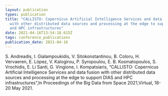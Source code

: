```yaml
---
layout: publication
types: publication
title: "CALLISTO: Copernicus Artificial Intelligence Services and data fusion
  with other distributed data sources and processing at the edge to support DIAS
  and HPC infrastructures"
date: 2021-04-16T13:54:18.615Z
tags: conference_publications
publication_date: 2021-04-16
---
```

<!--StartFragment-->

S. Andreadis, I. Gialampoukidis, V. Sitokonstantinou, B. Coloru, H. Vervaeren, E. López, V. Kalogirou, P. Syropoulou, E. B. Kosmatopoulos, S. Vrochidis, E. Li Santi, G. Vingione, I. Kompatsiaris, “CALLISTO: Copernicus Artificial Intelligence Services and data fusion with other distributed data sources and processing at the edge to support DIAS and HPC infrastructures”,In Proceedings of the Big Data from Space 2021,Virtual, 18-20 May 2021.

<!--EndFragment-->